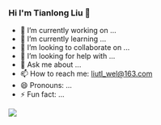 ### Hi I'm Tianlong Liu 👋

<!--**ltl10121314/ltl10121314** is a ✨ _special_ ✨ repository because its `README.md` (this file) appears on your GitHub profile.

Here are some ideas to get you started:
-->

- 🔭 I’m currently working on ...
- 🌱 I’m currently learning ...
- 👯 I’m looking to collaborate on ...
- 🤔 I’m looking for help with ...
- 💬 Ask me about ...
- 📫 How to reach me: liutl_wel@163.com
- 😄 Pronouns: ...
- ⚡ Fun fact: ...

![](https://github-readme-stats.vercel.app/api?username=ltl10121314&theme=dark)
